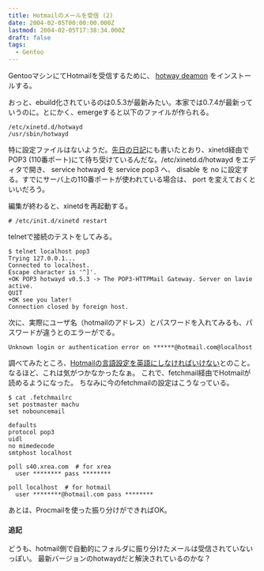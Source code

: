 ```yaml
---
title: Hotmailのメールを受信 (2)
date: 2004-02-05T00:00:00.000Z
lastmod: 2004-02-05T17:38:34.000Z
draft: false
tags:
  - Gentoo
---
```


GentooマシンにてHotmailを受信するために、 [hotway deamon](http://hotwayd.sourceforge.net/) をインストールする。

おっと、ebuild化されているのは0.5.3が最新みたい。本家では0.7.4が最新っていうのに。とにかく、emergeすると以下のファイルが作られる。

```
/etc/xinetd.d/hotwayd
/usr/sbin/hotwayd
```

特に設定ファイルはないようだ。[先日の日記](/posts/20040203/p01)にも書いたとおり、xinetd経由でPOP3 (110番ポート)にて待ち受けているんだな。/etc/xinetd.d/hotwayd をエディタで開き、 service hotwayd を service pop3 へ、 disable を no に設定する。すでにサーバ上の110番ポートが使われている場合は、 port を変えておくといいだろう。

編集が終わると、xinetdを再起動する。

```
# /etc/init.d/xinetd restart
```

telnetで接続のテストをしてみる。

```
$ telnet localhost pop3
Trying 127.0.0.1...
Connected to localhost.
Escape character is '^]'.
+OK POP3 hotwayd v0.5.3 -> The POP3-HTTPMail Gateway. Server on lavie active.
QUIT
+OK see you later!
Connection closed by foreign host.
```

次に、実際にユーザ名（hotmailのアドレス）とパスワードを入れてみるも、パスワードが違うとのエラーがでる。

```
Unknown login or authentication error on ******@hotmail.com@localhost
```

調べてみたところ、[Hotmailの言語設定を英語にしなければいけない](http://jijixi.azito.com/diary/_trB6Zqa.html)とのこと。 なるほど、これは気がつかなかったなぁ。 これで、fetchmail経由でHotmailが読めるようになった。 ちなみに今のfetchmailの設定はこうなっている。

```
$ cat .fetchmailrc
set postmaster machu
set nobouncemail

defaults
protocol pop3
uidl
no mimedecode
smtphost localhost

poll s40.xrea.com  # for xrea
  user ******** pass ********

poll localhost  # for hotmail
  user ********@hotmail.com pass ********
```

あとは、Procmailを使った振り分けができればOK。

#### 追記

どうも、hotmail側で自動的にフォルダに振り分けたメールは受信されていないっぽい。 最新バージョンのhotwaydだと解決されているのかな？
